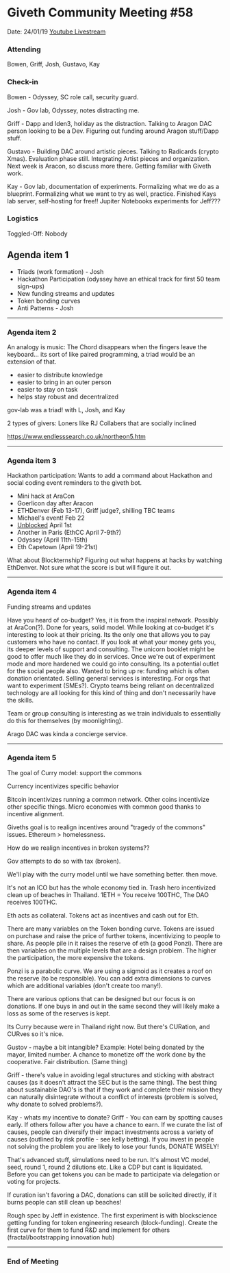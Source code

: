 # Giveth Community Meeting #58

Date: 24/01/19
[Youtube Livestream]()

### Attending
Bowen, Griff, Josh, Gustavo, Kay

###  Check-in

Bowen - Odyssey, SC role call, security guard.

Josh - Gov lab, Odyssey, notes distracting me.

Griff - Dapp and Iden3, holiday as the distraction. Talking to Aragon DAC person looking to be a Dev. Figuring out funding around Aragon stuff/Dapp stuff. 

Gustavo - Building DAC around artistic pieces. Talking to Radicards (crypto Xmas). Evaluation phase still. Integrating Artist pieces and organization. Next week is Aracon, so discuss more there. Getting familiar with Giveth work.

Kay - Gov lab, documentation of experiments. Formalizing what we do as a blueprint. Formalizing what we want to try as well, practice. Finished Kays lab server, self-hosting for free!! Jupiter Notebooks experiments for Jeff???




### Logistics
Toggled-Off: Nobody

## Agenda item 1

* Triads (work formation) - Josh
* Hackathon Participation (odyssey have an ethical track for first 50 team sign-ups)
* New funding streams and updates
* Token bonding curves
* Anti Patterns - Josh

---------------------------------------
### Agenda item 2

An analogy is music: The Chord disappears when the fingers leave the keyboard... its sort of like paired programming, a triad would be an extension of that.
- easier to distribute knowledge
- easier to bring in an outer person
- easier to stay on task
- helps stay robust and decentralized

gov-lab was a triad! with L, Josh, and Kay

2 types of givers: 
Loners like RJ
Collabers that are socially inclined

https://www.endlesssearch.co.uk/northeon5.htm

---------------------------------------
### Agenda item 3 
Hackathon participation:
Wants to add a command about Hackathon and social coding event reminders to the giveth bot. 

* Mini hack at AraCon
* Goerlicon day after Aracon
* ETHDenver (Feb 13-17), Griff judge?, shilling TBC teams
* Michael's event! Feb 22
* [Unblocked](https://unblock3d.net/conference/) April 1st
* Another in Paris (EthCC April 7-9th?)
* Odyssey (April 11th-15th)
* Eth Capetown (April 19-21st)

What about Blockternship?
Figuring out what happens at hacks by watching EthDenver. Not sure what the score is but will figure it out. 



---------------------------------------
### Agenda item 4 
Funding streams and updates

Have you heard of co-budget? Yes, it is from the inspiral network. Possibly at AraCon(?). Done for years, solid model. While looking at co-budget it's interesting to look at their pricing. Its the only one that allows you to pay customers who have no contact. If you look at what your money gets you, its deeper levels of support and consulting. The unicorn booklet might be good to offer much like they do in services. Once we're out of experiment mode and more hardened we could go into consulting. Its a potential outlet for the social people also. Wanted to bring up re: funding which is often donation orientated. Selling general services is interesting. For orgs that want to experiment (SMEs?). Crypto teams being reliant on decentralized technology are all looking for this kind of thing and don't necessarily have the skills.  

Team or group consulting is interesting as we train individuals to essentially do this for themselves (by moonlighting).  

Arago DAC was kinda a concierge service. 


---------------------------------------
### Agenda item 5 
The goal of Curry model: support the commons

Currency incentivizes specific behavior

Bitcoin incentivizes running a common network. Other coins incentivize other specific things. Micro economies with common good thanks to incentive alignment. 

Giveths goal is to realign incentives around "tragedy of the commons" issues. Ethereum > homelessness.

How do we realign incentives in broken systems??

Gov attempts to do so with tax (broken). 

We'll play with the curry model until we have something better. then move.

It's not an ICO but has the whole economy tied in. Trash hero incentivized clean up of beaches in Thailand. 1ETH = You receive 100THC, The DAO receives 100THC.

Eth acts as collateral. Tokens act as incentives and cash out for Eth. 

There are many variables on the Token bonding curve. Tokens are issued on purchase and raise the price of further tokens, incentivizing to people to share. As people pile in it raises the reserve of eth (a good Ponzi). There are then variables on the multiple levels that are a design problem. The higher the participation, the more expensive the tokens. 

Ponzi is a parabolic curve. We are using a sigmoid as it creates a roof on the reserve (to be responsible). You can add extra dimensions to curves which are additional variables (don't create too many!). 

There are various options that can be designed but our focus is on donations. If one buys in and out in the same second they will likely make a loss as some of the reserves is kept. 

Its Curry because were in Thailand right now. But there's CURation, and CURves so it's nice. 

Gustov - maybe a bit intangible? 
Example: Hotel being donated by the mayor, limited number. A chance to monetize off the work done by the cooperative. Fair distribution. (Same thing)

Griff - there's value in avoiding legal structures and sticking with abstract causes (as it doesn't attract the SEC but is the same thing). The best thing about sustainable DAO's is that if they work and complete their mission they can naturally disintegrate without a conflict of interests (problem is solved, why donate to solved problems?).

Kay - whats my incentive to donate?
Griff - You can earn by spotting causes early. If others follow after you have a chance to earn. If we curate the list of causes, people can diversify their impact investments across a variety of causes (outlined by risk profile - see kelly betting). If you invest in people not solving the problem you are likely to lose your funds, DONATE WISELY!

That's advanced stuff, simulations need to be run. It's almost VC model, seed, round 1, round 2 dilutions etc. Like a CDP but cant is liquidated. Before you can get tokens you can be made to participate via delegation or voting for projects.

If curation isn't favoring a DAC, donations can still be solicited directly, if it burns people can still clean up beaches!

Rough spec by Jeff in existence. The first experiment is with blockscience getting funding for token engineering research (block-funding). Create the first curve for them to fund R&D and implement for others (fractal/bootstrapping innovation hub)  

--------------------------------------

### End of Meeting
